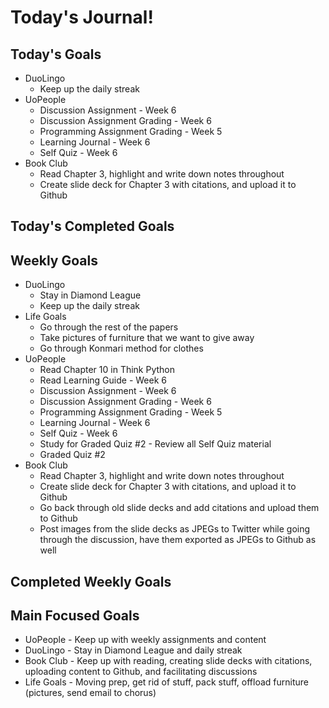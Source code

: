 # Today's Journal!

## Today's Goals

- DuoLingo
  - Keep up the daily streak
- UoPeople
  - Discussion Assignment - Week 6
  - Discussion Assignment Grading - Week 6
  - Programming Assignment Grading - Week 5
  - Learning Journal - Week 6
  - Self Quiz - Week 6
- Book Club
  - Read Chapter 3, highlight and write down notes throughout
  - Create slide deck for Chapter 3 with citations, and upload it to Github

## Today's Completed Goals



## Weekly Goals

- DuoLingo
  - Stay in Diamond League
  - Keep up the daily streak
- Life Goals
  - Go through the rest of the papers
  - Take pictures of furniture that we want to give away
  - Go through Konmari method for clothes
- UoPeople
  - Read Chapter 10 in Think Python
  - Read Learning Guide - Week 6
  - Discussion Assignment - Week 6
  - Discussion Assignment Grading - Week 6
  - Programming Assignment Grading - Week 5
  - Learning Journal - Week 6
  - Self Quiz - Week 6
  - Study for Graded Quiz #2 - Review all Self Quiz material
  - Graded Quiz #2
- Book Club
  - Read Chapter 3, highlight and write down notes throughout
  - Create slide deck for Chapter 3 with citations, and upload it to Github
  - Go back through old slide decks and add citations and upload them to Github
  - Post images from the slide decks as JPEGs to Twitter while going through the discussion, have them exported as JPEGs to Github as well

## Completed Weekly Goals



## Main Focused Goals

- UoPeople - Keep up with weekly assignments and content
- DuoLingo - Stay in Diamond League and daily streak
- Book Club - Keep up with reading, creating slide decks with citations, uploading content to Github, and facilitating discussions
- Life Goals - Moving prep, get rid of stuff, pack stuff, offload furniture (pictures, send email to chorus)
